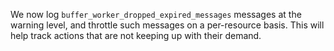 We now log `buffer_worker_dropped_expired_messages` messages at the warning level, and throttle such messages on a per-resource basis.  This will help track actions that are not keeping up with their demand.
